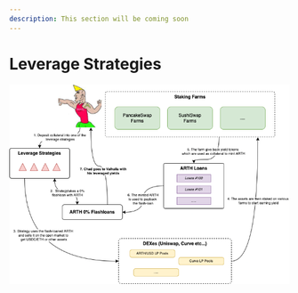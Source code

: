 ```yaml
---
description: This section will be coming soon
---
```


# Leverage Strategies

![](<../.gitbook/assets/ARTH Leverage.drawio (1).png>)

